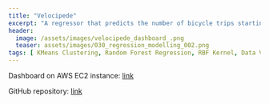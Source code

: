 ```yaml
---
title: "Velocipede"
excerpt: "A regressor that predicts the number of bicycle trips starting from each Bixi bicycle station using the geographical coordinates of the station. Using RBF Kernel, station latitude and longitudes were converted to features representing the proximity of each station to the cluster centers identified using KMeans. These proximity features were then used to train a random forest regressor."
header:
  image: /assets/images/velocipede_dashboard_.png
  teaser: assets/images/030_regression_modelling_002.png
tags: [ KMeans Clustering, Random Forest Regression, RBF Kernel, Data Visualization, SQL ]
---
```


Dashboard on AWS EC2 instance: [link](http://3.96.175.190:8501)

GitHub repository: [link](https://github.com/andrewyewcy/velocipede)